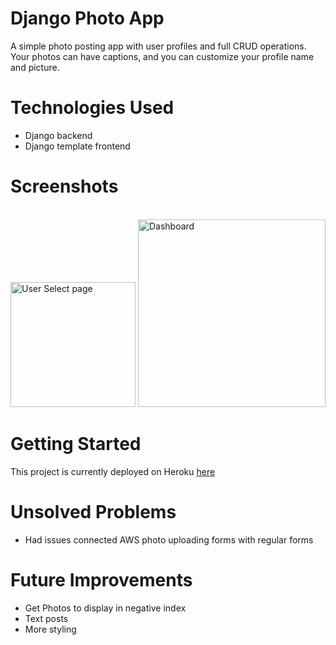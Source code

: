 # Django Photo App

A simple photo posting app with user profiles and full CRUD operations. Your photos can have captions, 
and you can customize your profile name and picture.

# Technologies Used 
- Django backend
- Django template frontend

# Screenshots

<br/>
<img alt="User Select page" src="https://i.imgur.com/TX2iuTX.jpg" width="200"/>
<img alt="Dashboard" src="https://i.imgur.com/x8yJSpX.jpg" height="300"/>

# Getting Started


This project is currently deployed on Heroku [here](https://django-photo-app.herokuapp.com/)

# Unsolved Problems
- Had issues connected AWS photo uploading forms with regular forms

# Future Improvements
- Get Photos to display in negative index
- Text posts
- More styling

